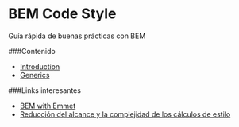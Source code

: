 BEM Code Style
==============
Guía rápida de buenas prácticas con BEM

###Contenido
* [Introduction][1]
* [Generics][2]

[1]: Introduction.md
[2]: Generics.md

###Links interesantes

* [BEM with Emmet][10]
* [Reducción del alcance y la complejidad de los cálculos de estilo][11]

[10]: https://pawelgrzybek.com/bem-with-emmet/
[11]: https://developers.google.com/web/fundamentals/performance/rendering/reduce-the-scope-and-complexity-of-style-calculations#use-block-element-modifier
